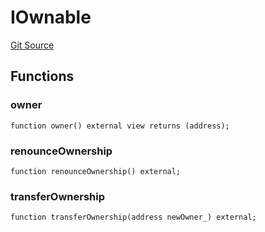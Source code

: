 # IOwnable
[Git Source](https://github.com/KlimaDAO/klimadao-solidity/blob/b4fb0f4685d5fe4c80ffc162389dfe0abdfe9f39/src/protocol/tokens/regular/sKlimaToken.sol)


## Functions
### owner


```solidity
function owner() external view returns (address);
```

### renounceOwnership


```solidity
function renounceOwnership() external;
```

### transferOwnership


```solidity
function transferOwnership(address newOwner_) external;
```

